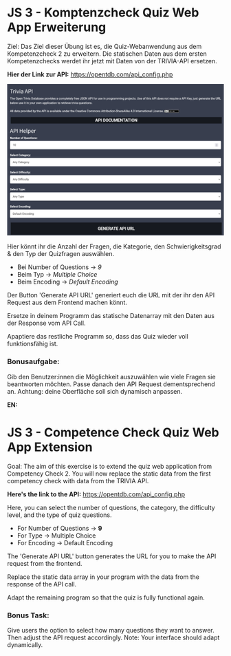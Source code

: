 # JS 3 - Komptenzcheck Quiz Web App Erweiterung

Ziel: Das Ziel dieser Übung ist es, die Quiz-Webanwendung aus dem Kompetenzcheck 2 zu erweitern.
Die statischen Daten aus dem ersten Kompetenzchecks werdet ihr jetzt mit Daten von der TRIVIA-API ersetzen.

**Hier der Link zur API:**
https://opentdb.com/api_config.php

![Screenshot Trivia API](screenshot_trivia_api.png "Screenshot Trivia API")

Hier könnt ihr die Anzahl der Fragen, die Kategorie, den Schwierigkeitsgrad & den Typ der Quizfragen auswählen.
- Bei Number of Questions -> *9*
- Beim Typ -> *Multiple Choice*
- Beim Encoding -> *Default Encoding*

Der Button 'Generate API URL' generiert euch die URL mit der ihr den API Request aus dem Frontend machen könnt.

Ersetze in deinem Programm das statische Datenarray mit den Daten aus der Response vom API Call.

Apaptiere das restliche Programm so, dass das Quiz wieder voll funktionsfähig ist.

### Bonusaufgabe:
Gib den Benutzer:innen die Möglichkeit auszuwählen wie viele Fragen sie beantworten möchten. Passe danach den API Request dementsprechend an.
Achtung: deine Oberfläche soll sich dynamisch anpassen.

**EN:**

# JS 3 - Competence Check Quiz Web App Extension

Goal: The aim of this exercise is to extend the quiz web application from Competency Check 2. You will now replace the static data from the first competency check with data from the TRIVIA API.

**Here's the link to the API:**
https://opentdb.com/api_config.php

Here, you can select the number of questions, the category, the difficulty level, and the type of quiz questions.

- For Number of Questions -> **9**
- For Type -> Multiple Choice
- For Encoding -> Default Encoding

The 'Generate API URL' button generates the URL for you to make the API request from the frontend.

Replace the static data array in your program with the data from the response of the API call.

Adapt the remaining program so that the quiz is fully functional again.

### Bonus Task:

Give users the option to select how many questions they want to answer. Then adjust the API request accordingly.
Note: Your interface should adapt dynamically.



